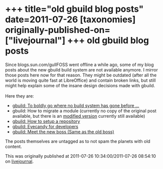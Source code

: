 +++
title="old gbuild blog posts"
date=2011-07-26
[taxonomies]
originally-published-on=["livejournal"]
+++
old gbuild blog posts
=====================

Since blogs.sun.com/gullFOSS went offline a while ago, some of my blog posts about the new gbuild build system are not available anymore. I mirror those posts here now for that reason. They might be outdated (after all the world is moving quite fast at LibreOffice) and contain broken links, but still might help explain some of the insane design decisions made with gbuild.<br /><br />Here they are:<ul><li><a href="http://sweetshark.livejournal.com/2517.html">gbuild: To boldly go where no build system has gone before ...</a></li><li>gbuild: How to migrate a module (currently no copy of the original post available, but there is an <a href="http://wiki.services.openoffice.org/wiki/Build_Environment_Effort/Module_Migration">modified version</a> currently still available)</li><li><a href="http://sweetshark.livejournal.com/2801.html">gbuild: How to setup a repository</a></li><li><a href="http://sweetshark.livejournal.com/2865.html">gbuild: Eyecandy for developers</a></li><li><a href="http://sweetshark.livejournal.com/3188.html">gbuild: Meet the new boss (Same as the old boss)</a></li></ul>The posts themselves are untagged as to not spam the planets with old content.

This was originally published at 2011-07-26 10:34:00/2011-07-26 08:54:10 on [livejournal](https://sweetshark.livejournal.com/3571.html).
